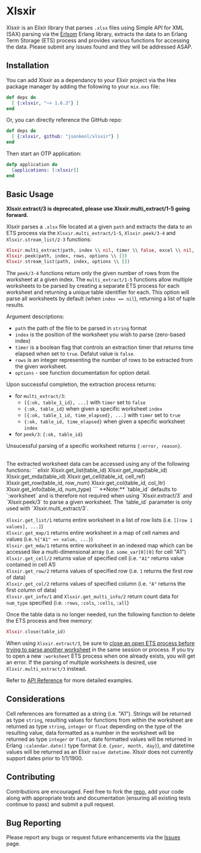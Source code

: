 # Xlsxir

Xlsxir is an Elixir library that parses `.xlsx` files using Simple API for XML (SAX) parsing via the [Erlsom](https://github.com/willemdj/erlsom) Erlang library, extracts the data to an Erlang Term Storage (ETS) process and provides various functions for accessing the data. Please submit any issues found and they will be addressed ASAP.   

## Installation

You can add Xlsxir as a dependancy to your Elixir project via the Hex package manager by adding the following to your `mix.exs` file: 

```elixir
def deps do
  [ {:xlsxir, "~> 1.6.3"} ]
end
```

Or, you can directly reference the GitHub repo:

```elixir
def deps do
  [ {:xlsxir, github: "jsonkenl/xlsxir"} ]
end
```

Then start an OTP application:

```elixir
defp application do
  [applications: [:xlsxir]]
end
```

## Basic Usage

**Xlsxir.extract/3 is deprecated, please use Xlsxir.multi_extract/1-5 going forward.**

Xlsxir parses a `.xlsx` file located at a given `path` and extracts the data to an ETS process via the `Xlsxir.multi_extract/1-5`, `Xlsxir.peek/3-4` and `Xlsxir.stream_list/2-3` functions:

```elixir
Xlsxir.multi_extract(path, index \\ nil, timer \\ false, excel \\ nil, options \\ [])
Xlsxir.peek(path, index, rows, options \\ [])
Xlsxir.stream_list(path, index, options \\ [])
```

The `peek/3-4` functions return only the given number of rows from the worksheet at a given index. The `multi_extract/1-5` functions allow multiple worksheets to be parsed by creating a separate ETS process for each worksheet and returning a unique table identifier for each. This option will parse all worksheets by default (when `index == nil`), returning a list of tuple results.

Argument descriptions:
- `path` the path of the file to be parsed in `string` format
- `index` is the position of the worksheet you wish to parse (zero-based index)
- `timer` is a boolean flag that controls an extraction timer that returns time elapsed when set to `true`. Defalut value is `false`.
- `rows` is an integer representing the number of rows to be extracted from the given worksheet.
- `options` - see function documentation for option detail.

Upon successful completion, the extraction process returns:
- for `multi_extract/3`:
    * `[{:ok, table_1_id}, ...]` with `timer` set to `false`
    * `{:ok, table_id}` when given a specific worksheet `index`
    * `[{:ok, table_1_id, time_elapsed}, ...]` with `timer` set to `true`
    * `{:ok, table_id, time_elapsed}` when given a specific worksheet `index`
- for `peek/3`: `{:ok, table_id}`	

Unsucessful parsing of a specific worksheet returns `{:error, reason}`.

<br/>
The extracted worksheet data can be accessed using any of the following functions:
```elixir
Xlsxir.get_list(table_id)
Xlsxir.get_map(table_id)
Xlsxir.get_mda(table_id)
Xlsxir.get_cell(table_id, cell_ref)
Xlsxir.get_row(table_id, row_num)
Xlsxir.get_col(table_id, col_ltr)
Xlsxir.get_info(table_id, num_type)
```
**Note:** `table_id` defaults to `:worksheet` and is therefore not required when using `Xlsxir.extract/3` and `Xlsxir.peek/3` to parse a given worksheet. The `table_id` parameter is only used with `Xlsxir.multi_extract/3`.

`Xlsxir.get_list/1` returns entire worksheet in a list of row lists (i.e. `[[row 1 values], ...]`)<br/>
`Xlsxir.get_map/1` returns entire worksheet in a map of cell names and values (i.e. `%{"A1" => value, ...}`)<br/>
`Xlsxir.get_mda/1` returns entire worksheet in an indexed map which can be accessed like a multi-dimensional array (i.e. `some_var[0][0]` for cell "A1")<br/>
`Xlsxir.get_cell/2` returns value of specified cell (i.e. `"A1"` returns value contained in cell A1)<br/>
`Xlsxir.get_row/2` returns values of specified row (i.e. `1` returns the first row of data)<br/>
`Xlsxir.get_col/2` returns values of specified column (i.e. `"A"` returns the first column of data)<br/>
`Xlsxir.get_info/1` and `Xlsxir.get_multi_info/2` return count data for `num_type` specified (i.e. `:rows`, `:cols`, `:cells`, `:all`)<br/>

Once the table data is no longer needed, run the following function to delete the ETS process and free memory:
```elixir
Xlsxir.close(table_id) 
```
When using `Xlsxir.extract/3`, be sure to [close an open ETS process before trying to parse another worksheet](https://hexdocs.pm/xlsxir/Xlsxir.html#close/0) in the same session or process. If you try to open a new `:worksheet` ETS process when one already exists, you will get an error. If the parsing of multiple worksheets is desired, use `Xlsxir.multi_extract/3` instead.


Refer to [API Reference](https://hexdocs.pm/xlsxir/api-reference.html) for more detailed examples. 

## Considerations

Cell references are formatted as a string (i.e. "A1"). Strings will be returned as type `string`, resulting values for functions from within the worksheet are returned as type `string`, `integer` or `float` depending on the type of the resulting value, data formatted as a number in the worksheet will be returned as type `integer` or `float`, date formatted values will be returned in Erlang `:calendar.date()` type format (i.e. `{year, month, day}`), and datetime values will be returned as an Elixir `naive datetime`. Xlsxir does not currently support dates prior to 1/1/1900.

## Contributing

Contributions are encouraged. Feel free to fork the [repo](https://github.com/kennellroxco/xlsxir), add your code along with appropriate tests and documentation (ensuring all existing tests continue to pass) and submit a pull request. 

## Bug Reporting

Please report any bugs or request future enhancements via the [Issues](https://github.com/kennellroxco/xlsxir/issues) page. 
